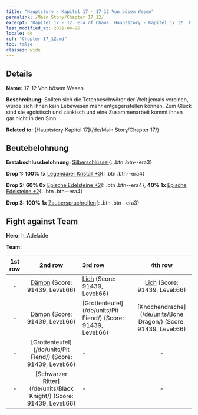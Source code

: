 ```yaml
---
title: "Hauptstory - Kapitel 17 - 17-12 Von bösem Wesen"
permalink: /Main Story/Chapter 17_12/
excerpt: "Kapitel 17 - 12. Era of Chaos  Hauptstory - Kapitel 17_12. 17-12 Von bösem Wesen"
last_modified_at: 2021-04-26
locale: de
ref: "Chapter 17_12.md"
toc: false
classes: wide
---
```


## Details

 **Name:** 17-12 Von bösem Wesen

 **Beschreibung:** Sollten sich die Totenbeschwörer der Welt jemals vereinen, würde sich ihnen kein Lebewesen mehr entgegenstellen können. Zum Glück sind sie egoistisch und zänkisch und eine Zusammenarbeit kommt ihnen gar nicht in den Sinn.

 **Related to:** [Hauptstory Kapitel 17](/de/Main Story/Chapter 17/)

## Beutebelohnung

 **Erstabschlussbelohnung:** [Silberschlüssel](/ItemsDE/con_693/){: .btn .btn--era3}

 **Drop 1:** **100% 1x** [Legendärer Kristall +3](/ItemsDE/mat_59/){: .btn .btn--era4}

 **Drop 2:** **60% 0x** [Epische Edelsteine +2](/ItemsDE/mat_51/){: .btn .btn--era4}, **40% 1x** [Epische Edelsteine +2](/ItemsDE/mat_51/){: .btn .btn--era4}

 **Drop 3:** **100% 1x** [Zauberspruchrollen](/ItemsDE/con_694/){: .btn .btn--era3}


## Fight against Team
 **Hero:** h_Adelaide

 **Team:**


  | 1st row | 2nd row | 3rd row | 4th row |
  |:----:|:----:|:----|:----:|
  | - | [Dämon](/de/units/Demon/) (Score: 91439, Level:66)  | [Lich](/de/units/Lich/) (Score: 91439, Level:66)  | [Lich](/de/units/Lich/) (Score: 91439, Level:66)  |
  | - | [Dämon](/de/units/Demon/) (Score: 91439, Level:66)  | [Grottenteufel](/de/units/Pit Fiend/) (Score: 91439, Level:66)  | [Knochendrache](/de/units/Bone Dragon/) (Score: 91439, Level:66)  |
  | - | [Grottenteufel](/de/units/Pit Fiend/) (Score: 91439, Level:66)  | - | - |
  | - | [Schwarzer Ritter](/de/units/Black Knight/) (Score: 91439, Level:66)  | - | - |


